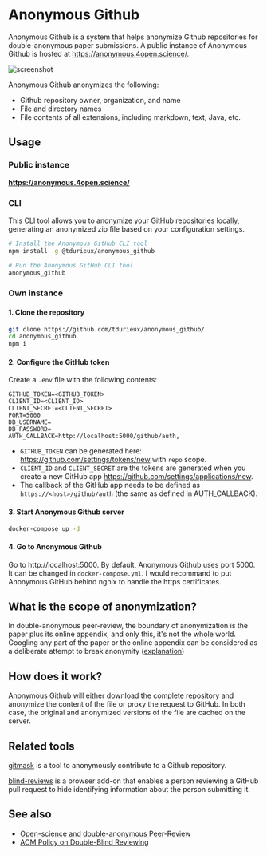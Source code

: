 # Anonymous Github

Anonymous Github is a system that helps anonymize Github repositories for double-anonymous paper submissions. A public instance of Anonymous Github is hosted at https://anonymous.4open.science/.

![screenshot](https://user-images.githubusercontent.com/5577568/217193282-42f608d3-2b46-4ebc-90df-772f248605be.png)


Anonymous Github anonymizes the following:

- Github repository owner, organization, and name
- File and directory names
- File contents of all extensions, including markdown, text, Java, etc.

## Usage

### Public instance

**https://anonymous.4open.science/**

### CLI

This CLI tool allows you to anonymize your GitHub repositories locally, generating an anonymized zip file based on your configuration settings.

```bash
# Install the Anonymous GitHub CLI tool
npm install -g @tdurieux/anonymous_github

# Run the Anonymous GitHub CLI tool
anonymous_github
```

### Own instance

#### 1. Clone the repository

```bash
git clone https://github.com/tdurieux/anonymous_github/
cd anonymous_github
npm i
```

#### 2. Configure the GitHub token

Create a `.env` file with the following contents:

```env
GITHUB_TOKEN=<GITHUB_TOKEN>
CLIENT_ID=<CLIENT_ID>
CLIENT_SECRET=<CLIENT_SECRET>
PORT=5000
DB_USERNAME=
DB_PASSWORD=
AUTH_CALLBACK=http://localhost:5000/github/auth,
```

- `GITHUB_TOKEN` can be generated here: https://github.com/settings/tokens/new with `repo` scope.
- `CLIENT_ID` and `CLIENT_SECRET` are the tokens are generated when you create a new GitHub app https://github.com/settings/applications/new.
- The callback of the GitHub app needs to be defined as `https://<host>/github/auth` (the same as defined in AUTH_CALLBACK).

#### 3. Start Anonymous Github server

```bash
docker-compose up -d
```

#### 4. Go to Anonymous Github

Go to http://localhost:5000. By default, Anonymous Github uses port 5000. It can be changed in `docker-compose.yml`. I would recommand to put Anonymous GitHub behind ngnix to handle the https certificates.

## What is the scope of anonymization?

In double-anonymous peer-review, the boundary of anonymization is the paper plus its online appendix, and only this, it's not the whole world. Googling any part of the paper or the online appendix can be considered as a deliberate attempt to break anonymity ([explanation](https://www.monperrus.net/martin/open-science-double-blind))

## How does it work?

Anonymous Github will either download the complete repository and anonymize the content of the file or proxy the request to GitHub. In both case, the original and anonymized versions of the file are cached on the server.

## Related tools

[gitmask](https://www.gitmask.com/) is a tool to anonymously contribute to a Github repository.

[blind-reviews](https://github.com/zombie/blind-reviews/) is a browser add-on that enables a person reviewing a GitHub pull request to hide identifying information about the person submitting it.

## See also

- [Open-science and double-anonymous Peer-Review](https://www.monperrus.net/martin/open-science-double-blind)
- [ACM Policy on Double-Blind Reviewing](https://dl.acm.org/journal/tods/DoubleBlindPolicy)
